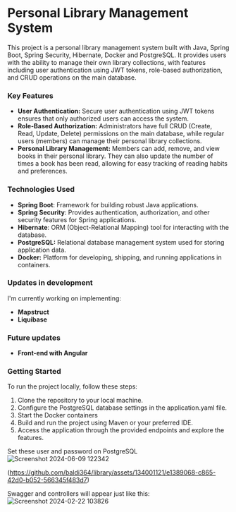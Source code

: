 <h1>Personal Library Management System</h1>

This project is a personal library management system built with Java, Spring Boot, Spring Security, Hibernate, Docker and PostgreSQL. It provides users with the ability to manage their own library collections, with features including user authentication using JWT tokens, role-based authorization, and CRUD operations on the main database.

<h3>Key Features</h3>

- **User Authentication:** Secure user authentication using JWT tokens ensures that only authorized users can access the system.
- **Role-Based Authorization:** Administrators have full CRUD (Create, Read, Update, Delete) permissions on the main database, while regular users (members) can manage their personal library collections.
- **Personal Library Management:** Members can add, remove, and view books in their personal library. They can also update the number of times a book has been read, allowing for easy tracking of reading habits and preferences.
  
<h3>Technologies Used</h3>

- **Spring Boot**: Framework for building robust Java applications.
- **Spring Security**: Provides authentication, authorization, and other security features for Spring applications.
- **Hibernate**: ORM (Object-Relational Mapping) tool for interacting with the database.
- **PostgreSQL:** Relational database management system used for storing application data.
- **Docker:** Platform for developing, shipping, and running applications in containers.


<h3>Updates in development</h3>

I'm currently working on implementing:
  - **Mapstruct**
  - **Liquibase**

<h3>Future updates</h3>

- **Front-end with Angular**

<h3>Getting Started</h3>

To run the project locally, follow these steps:

1. Clone the repository to your local machine.
2. Configure the PostgreSQL database settings in the application.yaml file.
3. Start the Docker containers 
4. Build and run the project using Maven or your preferred IDE.
5. Access the application through the provided endpoints and explore the features.

Set these user and password on PostgreSQL
![Screenshot 2024-06-09 122342](https://github.com/baldi364/library/assets/134001121/3eec2934-656c-42c7-a7e7-3ba0097f4ff1)

(https://github.com/baldi364/library/assets/134001121/e1389068-c865-42d0-b052-566345f483d7)

Swagger and controllers will appear just like this:
![Screenshot 2024-02-22 103826](https://github.com/baldi364/library/assets/134001121/ae0bb226-b97c-475d-87bb-5c33efb0afaf)
